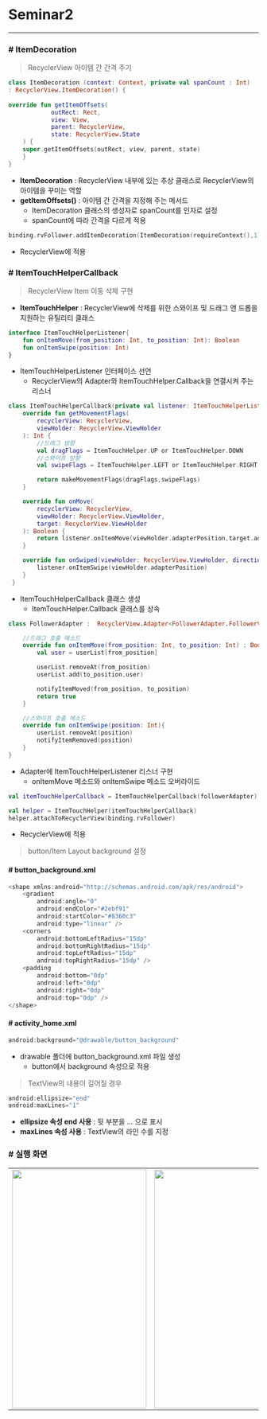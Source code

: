 
# Seminar2
---

### # ItemDecoration
> RecyclerView 아이템 간 간격 주기
``` kotlin
class ItemDecoration (context: Context, private val spanCount : Int) 
: RecyclerView.ItemDecoration() {
 
override fun getItemOffsets(
            outRect: Rect,
            view: View,
            parent: RecyclerView,
            state: RecyclerView.State
    ) {
    super.getItemOffsets(outRect, view, parent, state)
    }
}
```
+ __ItemDecoration__ : RecyclerView 내부에 있는 추상 클래스로 RecyclerView의 아이템을 꾸미는 역할
+ __getItemOffsets()__ : 아이템 간 간격을 지정해 주는 메서드 
   + ItemDecoration 클래스의 생성자로 spanCount를 인자로 설정
   + spanCount에 따라 간격을 다르게 적용

``` kotlin
binding.rvFollower.addItemDecoration(ItemDecoration(requireContext(),1)) 
```
+ RecyclerView에 적용 

### # ItemTouchHelperCallback
> RecyclerView Item 이동 삭제 구현
+ __ItemTouchHelper__ : RecyclerView에 삭제를 위한 스와이프 및 드래그 앤 드롭을 지원하는 유틸리티 클래스
``` kotlin
interface ItemTouchHelperListener{
    fun onItemMove(from_position: Int, to_position: Int): Boolean
    fun onItemSwipe(position: Int)
}
```
+ ItemTouchHelperListener 인터페이스 선언
   + RecyclerView의 Adapter와 ItemTouchHelper.Callback을 연결시켜 주는 리스너
``` kotlin
class ItemTouchHelperCallback(private val listener: ItemTouchHelperListener):ItemTouchHelper.Callback(){
    override fun getMovementFlags(
        recyclerView: RecyclerView,
        viewHolder: RecyclerView.ViewHolder
    ): Int {
        //드래그 방향
        val dragFlags = ItemTouchHelper.UP or ItemTouchHelper.DOWN
        //스와이프 방향
        val swipeFlags = ItemTouchHelper.LEFT or ItemTouchHelper.RIGHT

        return makeMovementFlags(dragFlags,swipeFlags)
    }

    override fun onMove(
        recyclerView: RecyclerView,
        viewHolder: RecyclerView.ViewHolder,
        target: RecyclerView.ViewHolder
    ): Boolean {
        return listener.onItemMove(viewHolder.adapterPosition,target.adapterPosition)
    }

    override fun onSwiped(viewHolder: RecyclerView.ViewHolder, direction: Int) {
        listener.onItemSwipe(viewHolder.adapterPosition)
    }
 }
```
+ ItemTouchHelperCallback 클래스 생성
   + ItemTouchHelper.Callback 클래스를 상속

``` kotlin
class FollowerAdapter :  RecyclerView.Adapter<FollowerAdapter.FollowerViewHolder>(),ItemTouchHelperCallback.ItemTouchHelperListener{

    //드래그 호출 메소드
    override fun onItemMove(from_position: Int, to_position: Int) : Boolean {
        val user = userList[from_position]

        userList.removeAt(from_position)
        userList.add(to_position,user)

        notifyItemMoved(from_position, to_position)
        return true
    }

    //스와이프 호출 메소드
    override fun onItemSwipe(position: Int){
        userList.removeAt(position)
        notifyItemRemoved(position)
    }
}
```  
+ Adapter에 ItemTouchHelperListener 리스너 구현
   + onItemMove 메소드와 onItemSwipe 메소드 오버라이드

``` kotlin
val itemTouchHelperCallback = ItemTouchHelperCallback(followerAdapter)

val helper = ItemTouchHelper(itemTouchHelperCallback)
helper.attachToRecyclerView(binding.rvFollower)
```
+ RecyclerView에 적용

> button/Item Layout background 설정 
#### # button_background.xml
``` kotlin 
<shape xmlns:android="http://schemas.android.com/apk/res/android">
    <gradient
        android:angle="0"
        android:endColor="#2ebf91"
        android:startColor="#8360c3"
        android:type="linear" />
    <corners
        android:bottomLeftRadius="15dp"
        android:bottomRightRadius="15dp"
        android:topLeftRadius="15dp"
        android:topRightRadius="15dp" />
    <padding
        android:bottom="0dp"
        android:left="0dp"
        android:right="0dp"
        android:top="0dp" />
</shape>
```
#### # activity_home.xml
``` kotlin
android:background="@drawable/button_background" 
```
+ drawable 폴더에 button_background.xml 파일 생성
   + button에서 background 속성으로 적용

> TextView의 내용이 길어질 경우
``` kotlin
android:ellipsize="end"
android:maxLines="1" 
``` 
+ __ellipsize 속성 end 사용__ : 뒷 부분을 ... 으로 표시
+ __maxLines 속성 사용__ : TextView의 라인 수를 지정


### # 실행 화면 

<table>
  <tr>
    <td><img src="https://user-images.githubusercontent.com/62695395/164729567-fdcf4af2-3712-49b3-86c9-3759bab0a746.gif" width="270" height="480" /></td><td><img src="https://user-images.githubusercontent.com/62695395/164729802-87348470-1990-490e-bddb-090043eab048.gif"  width="270" height="480" /></td>
  <tr>
</table>



                                                                                                                                         
                                                                                                                                         
